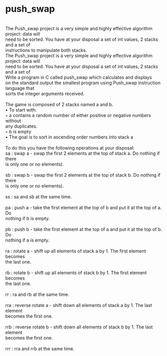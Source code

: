 # push_swap
 <br>
The Push_swap project is a very simple and highly effective algorithm project: data will <br>
need to be sorted. You have at your disposal a set of int values, 2 stacks and a set of <br>
instructions to manipulate both stacks. <br>
The Push_swap project is a very simple and highly effective algorithm project: data will <br>
need to be sorted. You have at your disposal a set of int values, 2 stacks and a set of <br>
Write a program in C called push_swap which calculates and displays <br>
on the standard output the smallest program using Push_swap instruction language that <br>
sorts the integer arguments received. <br>
 <br>
The game is composed of 2 stacks named a and b. <br>
• To start with: <br>
◦ a contains a random number of either positive or negative numbers without <br>
any duplicates. <br>
◦ b is empty <br>
• The goal is to sort in ascending order numbers into stack a <br>
 <br>
To do this you have the following operations at your disposal: <br>
sa : swap a - swap the first 2 elements at the top of stack a. Do nothing if there <br>
is only one or no elements). <br> <br>
sb : swap b - swap the first 2 elements at the top of stack b. Do nothing if there <br>
is only one or no elements). <br> <br>
ss : sa and sb at the same time. <br> <br>
pa : push a - take the first element at the top of b and put it at the top of a. Do <br>
nothing if b is empty. <br> <br>
pb : push b - take the first element at the top of a and put it at the top of b. Do <br>
nothing if a is empty. <br> <br>
ra : rotate a - shift up all elements of stack a by 1. The first element becomes <br>
the last one. <br> <br>
rb : rotate b - shift up all elements of stack b by 1. The first element becomes <br>
the last one. <br> <br>
rr : ra and rb at the same time. <br> <br>
rra : reverse rotate a - shift down all elements of stack a by 1. The last element <br>
becomes the first one. <br> <br>
rrb : reverse rotate b - shift down all elements of stack b by 1. The last element <br>
becomes the first one. <br> <br>
rrr : rra and rrb at the same time. <br> <br>
